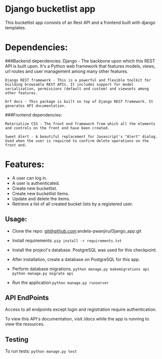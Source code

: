 # Django bucketlist app
  This bucketlist app consists of an Rest API and a frontend built with django templates. 

# Dependencies:
###Backend dependencies:
    Django - The backbone upon which this REST API is built upon. It's a Python web framework that features models, views, url routes and user management among many other features.

    Django REST framework - This is a powerful and flexible toolkit for building browsable REST APIs. It includes support for model serialization, permissions (default and custom) and viewsets among other features.

    Drf docs - This package is built on top of Django REST framework. It generates API documentation.
###Frontend dependencies:

    Materialize CSS - The front end framework from which all the elements and controls on the front end have been created.

    Sweet Alert - A beautiful replacement for Javascript's "Alert" dialog. Used when the user is required to confirm delete operations on the front end.

# Features:
*  A user can log in.
*  A user is authenticated.
*  Create new bucketlist.
*  Create new bucketlist items.
*  Update and delete the items.
*  Retrieve a list of all created bucket lists by a registered user.

## Usage:

* Clone the repo: git@github.com:andela-pwanjiru/Django_app.git

* Install requirements.
 `pip install -r requirements.txt`

* Install the project's database. PostgreSQL was used for this checkpoint.

* After installation, create a database on PostgreSQL for this app.

* Perform database migrations.
    `python manage.py makemigrations api`
    `python manage.py migrate api`

* Run the application
 `python manage.py runserver`


## API EndPoints
Access to all endpoints except login and registration require authentication.

To view this API's documentation, visit /docs while the app is running to view the resources.



## Testing
To run tests:
`python manage.py test`
